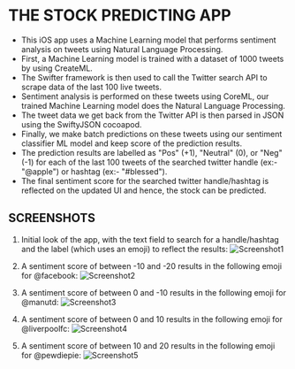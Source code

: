 # THE STOCK PREDICTING APP 

* This iOS app uses a Machine Learning model that performs sentiment analysis on tweets using Natural Language Processing.
* First, a Machine Learning model is trained with a dataset of 1000 tweets by using CreateML.
* The Swifter framework is then used to call the Twitter search API to scrape data of the last 100 live tweets.
* Sentiment analysis is performed on these tweets using CoreML, our trained Machine Learning model does the Natural Language Processing.
* The tweet data we get back from the Twitter API is then parsed in JSON using the SwiftyJSON cocoapod.
* Finally, we make batch predictions on these tweets using our sentiment classifier ML model and keep score of the prediction results.
* The prediction results are labelled as "Pos" (+1), "Neutral" (0), or "Neg" (-1) for each of the last 100 tweets of the searched twitter handle (ex:- "@apple") or hashtag (ex:- "#blessed").
* The final sentiment score for the searched twitter handle/hashtag is reflected on the updated UI and hence, the stock can be predicted.

## SCREENSHOTS

1. Initial look of the app, with the text field to search for a handle/hashtag and the label (which uses an emoji) to reflect the results:
![Screenshot1](https://user-images.githubusercontent.com/30194665/64114743-5e7f1800-cdab-11e9-9e54-13f1599a56a1.png)

1. A sentiment score of between -10 and -20 results in the following emoji for @facebook:
![Screenshot2](https://user-images.githubusercontent.com/30194665/64114849-bcabfb00-cdab-11e9-82b4-0dc11f2aefe4.png)

1. A sentiment score of between 0 and -10 results in the following emoji for @manutd:
![Screenshot3](https://user-images.githubusercontent.com/30194665/64114898-e533f500-cdab-11e9-9f59-b68cb40744de.png)

1. A sentiment score of between 0 and 10 results in the following emoji for @liverpoolfc:
![Screenshot4](https://user-images.githubusercontent.com/30194665/64114922-f250e400-cdab-11e9-988e-110e70fb021f.png)

1. A sentiment score of between 10 and 20 results in the following emoji for @pewdiepie:
![Screenshot5](https://user-images.githubusercontent.com/30194665/64114954-072d7780-cdac-11e9-80d5-02e3442e1766.png)
